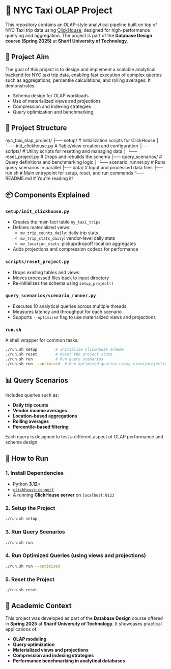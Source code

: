 # 🗽 NYC Taxi OLAP Project

This repository contains an OLAP-style analytical pipeline built on top of NYC Taxi trip data using [ClickHouse](https://clickhouse.com/), designed for high-performance querying and aggregation. The project is part of the **Database Design course (Spring 2025)** at **Sharif University of Technology**.

## 🎯 Project Aim

The goal of this project is to design and implement a scalable analytical backend for NYC taxi trip data, enabling fast execution of complex queries such as aggregations, percentile calculations, and rolling averages. It demonstrates:

- Schema design for OLAP workloads
- Use of materialized views and projections
- Compression and indexing strategies
- Query optimization and benchmarking

## 🧱 Project Structure

nyc_taxi_olap_project/
├── setup/                  # Initialization scripts for ClickHouse
│   └── init_clickhouse.py  # Table/view creation and configuration
├── scripts/                # Utility scripts for resetting and managing data
│   └── reset_project.py    # Drops and rebuilds the schema
├── query_scenarios/        # Query definitions and benchmarking logic
│   └── scenario_runner.py  # Runs query scenarios in parallel
├── data/                   # Input and processed data files
├── run.sh                  # Main entrypoint for setup, reset, and run commands
└── README.md               # You're reading it!


## 📦 Components Explained

### `setup/init_clickhouse.py`
- Creates the main fact table `ny_taxi_trips`
- Defines materialized views:
  - `mv_trip_counts_daily`: daily trip stats
  - `mv_trip_stats_daily`: vendor-level daily stats
  - `mv_location_stats`: pickup/dropoff location aggregates
- Adds projections and compression codecs for performance

### `scripts/reset_project.py`
- Drops existing tables and views
- Moves processed files back to input directory
- Re-initializes the schema using `setup_project()`

### `query_scenarios/scenario_runner.py`
- Executes 10 analytical queries across multiple threads
- Measures latency and throughput for each scenario
- Supports `--optimized` flag to use materialized views and projections

### `run.sh`
A shell wrapper for common tasks:
```bash
./run.sh setup        # Initialize ClickHouse schema
./run.sh reset        # Reset the project state
./run.sh run          # Run query scenarios
./run.sh run --optimized  # Run optimized queries using views/projections
```


## 📊 Query Scenarios

Includes queries such as:

- **Daily trip counts**
- **Vendor income averages**
- **Location-based aggregations**
- **Rolling averages**
- **Percentile-based filtering**

Each query is designed to test a different aspect of OLAP performance and schema design.

## 🚀 How to Run

### 1. Install Dependencies

- Python **3.12+**
- [`clickhouse-connect`](https://pypi.org/project/clickhouse-connect/)
- A running **ClickHouse server** on `localhost:8123`

### 2. Setup the Project

```bash
./run.sh setup
```

### 3. Run Query Scenarios

```bash
./run.sh run
```

### 4. Run Optimized Queries (using views and projections)

```bash
./run.sh run --optimized
```

### 5. Reset the Project

```bash
./run.sh reset
```

## 🏫 Academic Context

This project was developed as part of the **Database Design** course offered in **Spring 2025** at **Sharif University of Technology**. It showcases practical applications of:

- **OLAP modeling**
- **Query optimization**
- **Materialized views and projections**
- **Compression and indexing strategies**
- **Performance benchmarking in analytical databases**
